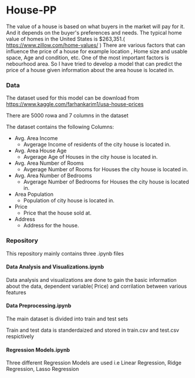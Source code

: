 # House-PP

The value of a house is based on what buyers in the market will pay for it. And it depends on the buyer's preferences and needs. The typical home value of homes in the United States is $263,351.( https://www.zillow.com/home-values/ )  There are various factors that can influence the price of a house for example location , Home size and usable space, Age and condition,  etc. One of the most  important factors is nebourhood area. So I have tried to develop a model that can predict the price of a house given information about the area house is located in. 


### Data

The dataset used for this model can be download from  https://www.kaggle.com/farhankarim1/usa-house-prices  

There are 5000 rowa and 7 columns in the dataset 

The dataset contains the following Columns:

- Avg. Area Income 
  - Avgerage Income of residents of the city house is located in.
- Avg. Area House Age 
  - Avgerage Age of Houses in the city house is located in.
- Avg. Area Number of Rooms 
  - Avgerage Number of Rooms for Houses the city house is located in.
- Avg. Area Number of Bedrooms 
  - Avgerage Number of Bedrooms for Houses the city house is located in.
- Area Population
  - Population of city house is located in.
- Price
  - Price that the house sold at.
- Address
  - Address for the house.
  


### Repository 

This repository mainly contains three .ipynb files 

#### Data Analysis and Visualizations.ipynb

Data analysis and visualizations are done to gain the basic information about the data, dependent variable( Price) and corrilation between various features 

#### Data Preprocessing.ipynb

The main dataset is divided into train and test sets  

Train and test data is standerdaized and stored in train.csv and test.csv respictively 

#### Regression Models.ipynb

Three different Regression Models are used i.e Linear Regression, Ridge Regression, Lasso Regression










